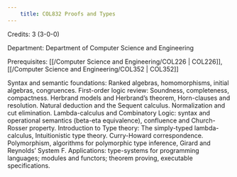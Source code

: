 ```yaml
---
    title: COL832 Proofs and Types
---
```

Credits: 3 (3-0-0)

Department: Department of Computer Science and Engineering

Prerequisites: [[/Computer Science and Engineering/COL226 | COL226]], [[/Computer Science and Engineering/COL352 | COL352]]

Syntax and semantic foundations: Ranked algebras, homomorphisms, initial algebras, congruences. First-order logic review: Soundness, completeness, compactness. Herbrand models and Herbrand’s theorem, Horn-clauses and resolution. Natural deduction and the Sequent calculus. Normalization and cut elimination. Lambda-calculus and Combinatory Logic: syntax and operational semantics (beta-eta equivalence), confluence and Church-Rosser property. Introduction to Type theory: The simply-typed lambda-calculus, Intuitionistic type theory. Curry-Howard correspondence. Polymorphism, algorithms for polymorphic type inference, Girard and Reynolds’ System F. Applications: type-systems for programming languages; modules and functors; theorem proving, executable specifications.